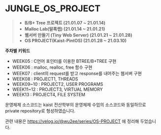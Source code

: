 # JUNGLE_OS_PROJECT
>+ <b>B/B+ Tree 프로젝트 (21.01.07 ~ 21.01.14)
>+ Malloc Lab(말록랩) (21.01.14 ~ 21.01.21)
>+ 웹서버 만들기 (Tiny Web Server) (21.01.21 ~ 21.01.28)
>+ OS PROJECT(Kaist-PintOS) (21.01.28 ~ 21.03.10)</b>


**주차별 키워드**

- WEEK05 : C언어 포인터를 이용한 BTREE/B+TREE 구현
- WEEK06 : malloc, realloc, free 함수 구현
- WEEK07 : client의 request를 받고 response를 내어주는 웹서버 구현
- WEEK08 : PROJECT1, THREADS
- WEEK09~10 : PROJECT2, USER PROGRAMS
- WEEK11~12 : PROJECT3, VIRTUAL MEMORY
- WEEK13 : PROJECT4, FILE SYSTEM

운영체제 소스코드는 kaist 전산학부의 운영체제 수업의 소스코드와 동일하므로
private repository로 형성하였습니다.

관련 내용은 https://velog.io/@wu2ee/series/OS-PROJECT 에 정리해 두었습니다.
